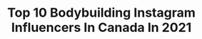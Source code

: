 ---
title: Top 10 Bodybuilding Instagram Influencers In Canada In 2021
description: >-
  Find top bodybuilding Instagram influencers in Canada in 2021. Most popular hashtags: #bodybuilding #fitness #personaltrainer #quads.
platform: Instagram
hits: 105
text_top: Analyze the most popular Instagram influencers on inBeat.
text_bottom: Our search engine aggregates 105 Instagram influencers like this in Canada for you to pitch.
profiles:
  - username: "jeffnippard"
    fullname: >-
      Jeff Nippard
    bio: >-
      🇨🇦 Science-Based Bodybuilding ▫️ 5’5, 165 lbs ▫️ @rise & @PEscience [JEFF] ▫️ My Training Programs 💪🏼⤵️
    location: "Canada"
    followers: 556311
    engagement: 495
    commentsToLikes: 0.012542
    id: ck0vwiutxu0k00i19adoqlt6m
    verified: false
    hashtags: "#selftimerlevelexpert, #powerbuilding, #highfrequency, #happyanniversary"
  - username: "aliciaatout"
    fullname: >-
      Alicia Atout
    bio: >-
      INTERVIEW QUEEN 👑 OWNER @amusicblogyea 🌹 BOOK aliciaatout@gmail.com 📧 HOST @MajorLeagueWrestling 🎤 Wrestling • Music • Bodybuilding 🗣 Influencer • 25
    location: "Canada"
    followers: 63898
    engagement: 504
    commentsToLikes: 0.015129
    id: ck6uaxtg36b050j71qyi30umk
    verified: false
    hashtags: "#cvlturefits, #sheingals, #shein, #kiss"
  - username: "kevjbradley"
    fullname: >-
      Kevin Bradley
    bio: >-
      🇨🇦 NSCA certified personal trainer. 27 yo. Writer of words, baker of bread, lifter of weights, bodybuilding.🤓 Nova Scotia, Canada 🍁🏥🏋️‍♂️
    location: "Canada"
    followers: 53787
    engagement: 446
    commentsToLikes: 0.014271
    id: ck8t8cgi4jx630j78qveofmgz
    verified: false
    hashtags: "#bodybuilding, #igfit, #teamjosstraining, #classicphysique"
  - username: "eshagh.ghavidel.ifbbpro"
    fullname: >-
      اسحاق قویدل 🤲🏼
    bio: >-
      cancer fighting🇨🇦🇮🇷 Married @niloufarghavidel71 4Time WorldsChampionTop10TorontoProShow IFBBPro #بنیاد_حقیقت Bodybuilding coach Online coaching
    location: "Canada"
    followers: 277805
    engagement: 237
    commentsToLikes: 0.037971
    id: ckap3v0jz4lr80i78dmtbknmx
    verified: true
    hashtags: "#onlinecoaching, #exercisemotivation, #eshaghghavidel, #worldchampion"
  - username: "rep300"
    fullname: >-
      Ron Partlow IFBB Pro🇨🇦
    bio: >-
      •BODYBUILDING MENTOR •@WESTCOASTIRON •@mutantnation I don’t regret the rules I broke. When I die, bury me in smoke.
    location: "Canada"
    followers: 42091
    engagement: 137
    commentsToLikes: 0.066075
    id: ck5cbz3wigfa40i11qhre8yhj
    verified: false
    hashtags: "#podcast, #westcoastiron, #supplements, #mutantnation"
  - username: "hsimranofficial"
    fullname: >-
      Harsimran Singh|Fitness Coach
    bio: >-
      Fitness Coach M/F 🇨🇦🇮🇳 TikTok: HSimranOfficial365 Sc:-Harsimran_ #Bodybuilding365 #HarsimranSingh
    location: "Canada"
    followers: 49311
    engagement: 334
    commentsToLikes: 0.011381
    id: ckap66w2menm20i78espsdrsu
    verified: false
    hashtags: "#bodybuilding365, #sanjhat, #onlinecoach, #happybirthdaybhaji"
  - username: "mtsinkorang"
    fullname: >-
      MATT TSINKORANG 🇨🇦🇬🇭🇺🇦
    bio: >-
      🥇2 X MR. CANADA Bodybuilding Champ 👨🏽‍💼 CEO & Entrepreneur 🍽 @wearepremiummeals Owner ☣️ @mutantnation TSINK20 👨🏽‍💻 Prep Coach 🇨🇦 Vancouver Canada
    location: "Canada"
    followers: 26102
    engagement: 367
    commentsToLikes: 0.049374
    id: ck6tvb178l73f0j71z3bgp0k1
    verified: false
    hashtags: "#vancouver, #vancouvermealprep, #bodybuilding, #mealprep"
  - username: "daphneebureaulugo"
    fullname: >-
      Daphnée • mini tank
    bio: >-
      🇨🇦|🇨🇺 • 22 • real is hard to find • @teamatlasmtl | @hd.muscle | @vixensuits 🎥 YouTube | Daphnée Bureau Lugo
    location: "Canada"
    followers: 8926
    engagement: 1242
    commentsToLikes: 0.056602
    id: ckap1fhtrudj30i782h11o4u0
    verified: false
    hashtags: "#picoftheday, #fit, #summer, #fashion"
  - username: "erindeg"
    fullname: >-
      Erin 🇫🇷🏳️‍🌈
    bio: >-
      Masteronmami | PLUR | premed ( ͡° ͜ʖ ͡°) S325 | B155 | D355 | 5’3” #Harderstyles#Riddim#Gabber#Muzz
    location: "Canada"
    followers: 12887
    engagement: 1409
    commentsToLikes: 0.025905
    id: ckaozsvhan9260i78kk5zgpqk
    verified: false
    hashtags: "#masteronemami, #monstershit, #thecomeup, #squats"
  - username: "cor_kashif"
    fullname: >-
      Corey Kashif
    bio: >-
      👣Social Justice Warrior 🥇Pro Qualifier 🇨🇦CPA Natural 🏋🏾‍♂️@levelupfitacademy AHFTrainer 🛍@shop.deepend 👕@jed_north KASHIF20 save 20% 💪🏾@legend.nation
    location: "Canada"
    followers: 7711
    engagement: 1161
    commentsToLikes: 0.045206
    id: ck55kp7bfzsuo0i11pkveqewo
    verified: false
    hashtags: "#fitness, #abs, #friends, #malemodel"
---